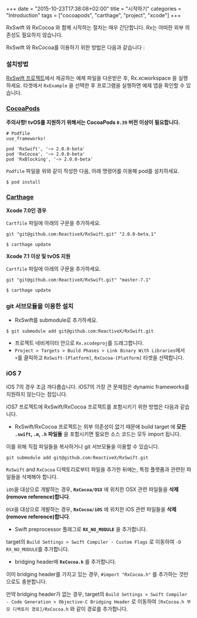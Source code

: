 +++
date = "2015-10-23T17:38:08+02:00"
title = "시작하기"
categories = "Introduction"
tags = ["cocoapods", "carthage", "project", "xcode"]
+++

RxSwift 와 RxCocoa 와 함께 시작하는 절차는 매우 간단합니다. Rx는 어떠한 외부 의존성도 필요하지 않습니다.

RxSwift 와 RxCocoa를 이용하기 위한 방법은 다음과 같습니다 :

### 설치방법

[RxSwift 프로젝트](https://github.com/ReactiveX/RxSwift)에서 제공하는 예제 파일을 다운받은 후, Rx.xcworkspace 을 실행하세요. 타겟에서 `RxExample` 을 선택한 후 프로그램을 실행하면 예제 앱을 확인할 수 있습니다.

### [CocoaPods](https://guides.cocoapods.org/using/using-cocoapods.html)

**주의사항! tvOS를 지원하기 위해서는 CocoaPods `0.39` 버전 이상이 필요합니다.**

```
# Podfile
use_frameworks!

pod 'RxSwift', '~> 2.0.0-beta'
pod 'RxCocoa', '~> 2.0.0-beta'
pod 'RxBlocking', '~> 2.0.0-beta'
```

`Podfile` 파일을 위와 같이 작성한 다음, 아래 명령어를 이용해 pod를 설치하세요.

```
$ pod install
```

### [Carthage](https://github.com/Carthage/Carthage)

**Xcode 7.0인 경우**

`Cartfile` 파일에 아래의 구문을 추가하세요.

```
git "git@github.com:ReactiveX/RxSwift.git" "2.0.0-beta.1"
```

```
$ carthage update
```

**Xcode 7.1 이상 및 tvOS 지원**

`Cartfile` 파일에 아래의 구문을 추가하세요.

```
git "git@github.com:ReactiveX/RxSwift.git" "master-7.1"
```

```
$ carthage update
```

### git 서브모듈을 이용한 설치

* RxSwift를 submodule로 추가하세요.

```
$ git submodule add git@github.com:ReactiveX/RxSwift.git
```

* 프로젝트 네비게이터 안으로 `Rx.xcodeproj`를 드래그합니다.
* `Project > Targets > Build Phases > Link Binary With Libraries`에서 `+`를 클릭하고 `RxSwift-[Platform]`, `RxCocoa-[Platform]` 타겟을 선택합니다.

### iOS 7

iOS 7의 경우 조금 까다롭습니다. iOS7의 가장 큰 문제점은 dynamic frameworks를 지원하지 않는다는 점입니다.

iOS7 프로젝트에 RxSwift/RxCocoa 프로젝트를 포함시키기 위한 방법은 다음과 같습니다.

* RxSwift/RxCocoa 프로젝트는 외부 의존성이 없기 때문에 build target 에 **모든 `.swift`, `.m`, `.h` 파일들** 을 포함시키면 필요한 소스 코드는 모두 import 됩니다.

이를 위해 직접 파일들을 복사하거나 git 서브모듈을 이용할 수 있습니다.

`git submodule add git@github.com:ReactiveX/RxSwift.git`

`RxSwift` and `RxCocoa` 디렉토리로부터 파일을 추가한 뒤에는, 특정 플랫폼과 관련된 파일들을 삭제해야 합니다.

`iOS`을 대상으로 개발하는 경우, **`RxCocoa/OSX`** 에 위치한 OSX 관련 파일들을 **삭제(remove reference)합니다**.

`OSX`을 대상으로 개발하는 경우, **`RxCocoa/iOS`** 에 위치한 iOS 관련 파일들을 **삭제(remove reference)합니다**.

* Swift preprocessor 플래그로 **`RX_NO_MODULE`** 을 추가합니다.

target의 `Build Settings > Swift Compiler - Custom Flags` 로 이동하여 `-D RX_NO_MODULE`를 추가합니다.

* bridging header에 **`RxCocoa.h`** 를 추가합니다.

이미 bridging header를 가지고 있는 경우, `#import "RxCocoa.h"` 를 추가하는 것만으로도 충분합니다.

만약 bridging header가 없는 경우, target의 `Build Settings > Swift Compiler - Code Generation > Objective-C Bridging Header` 로 이동하여  `[RxCocoa.h 부모 디렉토리 경로]/RxCocoa.h` 와 같이 경로를 추가합니다.
